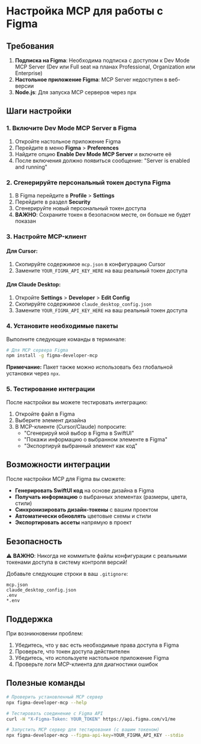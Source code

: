 # Настройка MCP для работы с Figma

## Требования

1. **Подписка на Figma**: Необходима подписка с доступом к Dev Mode MCP Server (Dev или Full seat на планах Professional, Organization или Enterprise)
2. **Настольное приложение Figma**: MCP Server недоступен в веб-версии
3. **Node.js**: Для запуска MCP серверов через npx

## Шаги настройки

### 1. Включите Dev Mode MCP Server в Figma

1. Откройте настольное приложение Figma
2. Перейдите в меню **Figma** > **Preferences**
3. Найдите опцию **Enable Dev Mode MCP Server** и включите её
4. После включения должно появиться сообщение: "Server is enabled and running"

### 2. Сгенерируйте персональный токен доступа Figma

1. В Figma перейдите в **Profile** > **Settings**
2. Перейдите в раздел **Security**
3. Сгенерируйте новый персональный токен доступа
4. **ВАЖНО**: Сохраните токен в безопасном месте, он больше не будет показан

### 3. Настройте MCP-клиент

#### Для Cursor:
1. Скопируйте содержимое `mcp.json` в конфигурацию Cursor
2. Замените `YOUR_FIGMA_API_KEY_HERE` на ваш реальный токен доступа

#### Для Claude Desktop:
1. Откройте **Settings** > **Developer** > **Edit Config**
2. Скопируйте содержимое `claude_desktop_config.json`
3. Замените `YOUR_FIGMA_API_KEY_HERE` на ваш реальный токен доступа

### 4. Установите необходимые пакеты

Выполните следующие команды в терминале:

```bash
# Для MCP сервера Figma
npm install -g figma-developer-mcp
```

**Примечание:** Пакет также можно использовать без глобальной установки через `npx`.

### 5. Тестирование интеграции

После настройки вы можете тестировать интеграцию:

1. Откройте файл в Figma
2. Выберите элемент дизайна
3. В MCP-клиенте (Cursor/Claude) попросите:
   - "Сгенерируй мой выбор в Figma в SwiftUI"
   - "Покажи информацию о выбранном элементе в Figma"
   - "Экспортируй выбранный элемент как код"

## Возможности интеграции

После настройки MCP для Figma вы сможете:

- **Генерировать SwiftUI код** на основе дизайна в Figma
- **Получать информацию** о выбранных элементах (размеры, цвета, стили)
- **Синхронизировать дизайн-токены** с вашим проектом
- **Автоматически обновлять** цветовые схемы и стили
- **Экспортировать ассеты** напрямую в проект

## Безопасность

⚠️ **ВАЖНО**: Никогда не коммитьте файлы конфигурации с реальными токенами доступа в систему контроля версий!

Добавьте следующие строки в ваш `.gitignore`:

```
mcp.json
claude_desktop_config.json
.env
*.env
```

## Поддержка

При возникновении проблем:

1. Убедитесь, что у вас есть необходимые права доступа в Figma
2. Проверьте, что токен доступа действителен
3. Убедитесь, что используете настольное приложение Figma
4. Проверьте логи MCP-клиента для диагностики ошибок

## Полезные команды

```bash
# Проверить установленный MCP сервер
npx figma-developer-mcp --help

# Тестировать соединение с Figma API
curl -H "X-Figma-Token: YOUR_TOKEN" https://api.figma.com/v1/me

# Запустить MCP сервер для тестирования (с вашим токеном)
npx figma-developer-mcp --figma-api-key=YOUR_FIGMA_API_KEY --stdio
```

